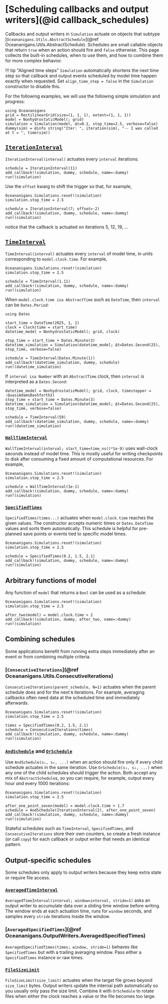 # [Scheduling callbacks and output writers](@id callback_schedules)

Callbacks and output writers in `Simulation` actuate on objects that subtype
[`Oceananigans.Utils.AbstractSchedule`](@ref Oceananigans.Utils.AbstractSchedule).
Schedules are small callable objects that return `true` when an action should fire and `false` otherwise.
This page collects the built-in schedules, when to use them, and how to combine them for more complex behavior.

!!! tip "Aligned time steps"
    `Simulation` automatically shortens the next time step so that callback and output events scheduled by model
    time happen exactly when requested. Set `align_time_step = false` in the `Simulation` constructor to disable this.

For the following examples, we will use the following simple simulation and progress:

```@example schedules
using Oceananigans
grid = RectilinearGrid(size=(1, 1, 1), extent=(1, 1, 1))
model = NonhydrostaticModel(; grid)
simulation = Simulation(model, Δt=0.1, stop_time=2.5, verbose=false)
dummy(sim) = @info string("Iter: ", iteration(sim), "-- I was called at t = ", time(sim))
```

## [`IterationInterval`](@ref)

`IterationInterval(interval)` actuates every `interval` iterations:

```@example schedules
schedule = IterationInterval(11)
add_callback!(simulation, dummy, schedule, name=:dummy)
run!(simulation)
```

Use the `offset` kwarg to shift the trigger so that, for example,

```@example schedules
Oceananigans.Simulations.reset!(simulation)
simulation.stop_time = 2.5

schedule = IterationInterval(7; offset=-2)
add_callback!(simulation, dummy, schedule, name=:dummy)
run!(simulation)
```

notice that the callback is actuated on iterations 5, 12, 19, …

## [`TimeInterval`](@ref)

`TimeInterval(interval)` actuates every `interval` of model time,
in units corresponding to `model.clock.time`. For example,

```@example schedules
Oceananigans.Simulations.reset!(simulation)
simulation.stop_time = 2.5

schedule = TimeInterval(1.11)
add_callback!(simulation, dummy, schedule, name=:dummy)
run!(simulation)
```

When `model.clock.time isa AbstractTime` such as `DateTime`, then `interval` can be `Dates.Period`:

```@example schedules
using Dates

start_time = DateTime(2025, 1, 1)
clock = Clock(time = start_time)
datetime_model = NonhydrostaticModel(; grid, clock)

stop_time = start_time + Dates.Minute(3)
datetime_simulation = Simulation(datetime_model; Δt=Dates.Second(25), stop_time, verbose=false)

schedule = TimeInterval(Dates.Minute(1))
add_callback!(datetime_simulation, dummy, schedule)
run!(datetime_simulation)
```

If `interval isa Number` with an `AbstractTime` clock, then `interval`
is interpreted as a `Dates.Second`:

```@example schedules
datetime_model = NonhydrostaticModel(; grid, clock, timestepper = :QuasiAdamsBashforth2)
stop_time = start_time + Dates.Minute(3)
datetime_simulation = Simulation(datetime_model; Δt=Dates.Second(25), stop_time, verbose=false)

schedule = TimeInterval(59)
add_callback!(datetime_simulation, dummy, schedule, name=:dummy)
run!(datetime_simulation)
```

### [`WallTimeInterval`](@ref)

`WallTimeInterval(interval; start_time=time_ns()*1e-9)` uses wall-clock seconds instead of model time.
This is mostly useful for writing checkpoints to disk after consuming a fixed amount of computational resources.
For example,

```@example schedules
Oceananigans.Simulations.reset!(simulation)
simulation.stop_time = 2.5

schedule = WallTimeInterval(1e-1)
add_callback!(simulation, dummy, schedule, name=:dummy)
run!(simulation)
```

### [`SpecifiedTimes`](@ref)

`SpecifiedTimes(times...)` actuates when `model.clock.time` reaches the given values.
The constructor accepts numeric times or `Dates.DateTime` values and sorts them automatically.
This schedule is helpful for pre-planned save points or events tied to specific model times.

```@example schedules
Oceananigans.Simulations.reset!(simulation)
simulation.stop_time = 2.5

schedule = SpecifiedTimes(0.2, 1.5, 2.1)
add_callback!(simulation, dummy, schedule, name=:dummy)
run!(simulation)
```

## Arbitrary functions of model

Any function of `model` that returns a `Bool` can be used as a schedule:

```@example schedules
Oceananigans.Simulations.reset!(simulation)
simulation.stop_time = 2.5

after_two(model) = model.clock.time > 2
add_callback!(simulation, dummy, after_two, name=:dummy)
run!(simulation)
```

## Combining schedules

Some applications benefit from running extra steps immediately after an event or from combining multiple criteria.

### [`ConsecutiveIterations`](@ref Oceananigans.Utils.ConsecutiveIterations)

`ConsecutiveIterations(parent_schedule, N=1)` actuates when the parent schedule does and for the next `N` iterations.
For example, averaging callbacks often need data at the scheduled time and immediately afterwards.

```@example schedules
Oceananigans.Simulations.reset!(simulation)
simulation.stop_time = 2.5

times = SpecifiedTimes(0.2, 1.5, 2.1)
schedule = ConsecutiveIterations(times)
add_callback!(simulation, dummy, schedule, name=:dummy)
run!(simulation)
```

### [`AndSchedule`](@ref) and [`OrSchedule`](@ref)

Use `AndSchedule(s₁, s₂, ...)` when an action should fire only if every child schedule actuates in the same iteration.
Use `OrSchedule(s₁, s₂, ...)` when any one of the child schedules should trigger the action. Both accept any mix of
`AbstractSchedule`s, so you can require, for example, output every hour *and* every 1000 iterations:

```@example schedules
Oceananigans.Simulations.reset!(simulation)
simulation.stop_time = 2.5

after_one_point_seven(model) = model.clock.time > 1.7
schedule = AndSchedule(IterationInterval(2), after_one_point_seven)
add_callback!(simulation, dummy, schedule, name=:dummy)
run!(simulation)
```

Stateful schedules such as `TimeInterval`, `SpecifiedTimes`, and `ConsecutiveIterations`
store their own counters, so create a fresh instance (or call `copy`) for each callback or output writer that needs an identical pattern.

## Output-specific schedules

Some schedules only apply to output writers because they keep extra state or require file access.

### [`AveragedTimeInterval`](@ref)

`AveragedTimeInterval(interval; window=interval, stride=1)` asks an output writer to accumulate data over a sliding time
window before writing. The window ends at each actuation time, runs for `window` seconds, and samples every `stride`
iterations inside the window.

### [`AveragedSpecifiedTimes`](@ref Oceananigans.OutputWriters.AveragedSpecifiedTimes)

`AveragedSpecifiedTimes(times; window, stride=1)` behaves like `SpecifiedTimes` but with a trailing averaging window.
Pass either a `SpecifiedTimes` instance or raw times.

### [`FileSizeLimit`](@ref)

`FileSizeLimit(size_limit)` actuates when the target file grows beyond `size_limit` bytes. Output writers update the
internal path automatically so you usually only pass the size limit. Combine it with `OrSchedule` to rotate files when
either the clock reaches a value or the file becomes too large.
